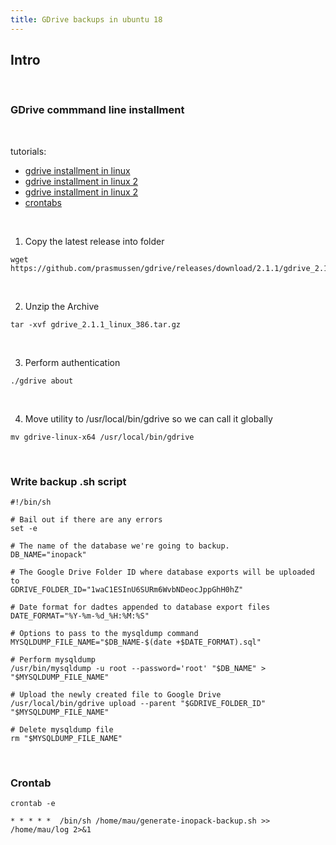 ```yaml
---
title: GDrive backups in ubuntu 18
---
```


## Intro


<br />

### GDrive commmand line installment

<br />

tutorials:
* [gdrive installment in linux](https://medium.com/geekculture/how-to-upload-file-to-google-drive-from-linux-command-line-69668fbe4937)
* [gdrive installment in linux 2](https://andypalmer.me/blog/linux/mysql-database-backups-google-drive/)
* [gdrive installment in linux 2](https://allaboutdjango.com/auto-backup-mysql-database-to-google-drive/)
* [crontabs](https://www.cyberciti.biz/faq/how-do-i-add-jobs-to-cron-under-linux-or-unix-oses/)

<br />

1. Copy the latest release into folder
```shell
wget https://github.com/prasmussen/gdrive/releases/download/2.1.1/gdrive_2.1.1_linux_386.tar.gz
```

<br />

2. Unzip the Archive
```shell
tar -xvf gdrive_2.1.1_linux_386.tar.gz
```

<br />


3. Perform authentication
```shell
./gdrive about
```

<br />


4. Move utility to /usr/local/bin/gdrive so we can call it globally


```shell
mv gdrive-linux-x64 /usr/local/bin/gdrive
```

<br />



### Write backup .sh script

```shell
#!/bin/sh

# Bail out if there are any errors
set -e

# The name of the database we're going to backup.
DB_NAME="inopack"

# The Google Drive Folder ID where database exports will be uploaded to
GDRIVE_FOLDER_ID="1waC1ESInU6SURm6WvbNDeocJppGhH0hZ"

# Date format for dadtes appended to database export files
DATE_FORMAT="%Y-%m-%d_%H:%M:%S"

# Options to pass to the mysqldump command
MYSQLDUMP_FILE_NAME="$DB_NAME-$(date +$DATE_FORMAT).sql"

# Perform mysqldump
/usr/bin/mysqldump -u root --password='root' "$DB_NAME" > "$MYSQLDUMP_FILE_NAME"

# Upload the newly created file to Google Drive
/usr/local/bin/gdrive upload --parent "$GDRIVE_FOLDER_ID" "$MYSQLDUMP_FILE_NAME"

# Delete mysqldump file
rm "$MYSQLDUMP_FILE_NAME"
```

<br />



### Crontab 

```shell
crontab -e
```


```
* * * * *  /bin/sh /home/mau/generate-inopack-backup.sh >> /home/mau/log 2>&1
```








